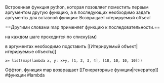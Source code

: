Встроенная функция python, которая позовляет поместить первым аргументом другую функцию,  а в последующих необходимо задать аргументы для вставной функции:
Возвращает итерируемый объект

==Другими словами map  применяет функцию к последовательности.==

на каждом шаге проходится по списку(ам)

в аргументах необходимо подставить [[Итерируемый объект|итерируемые объекты]]

```
x= list(map(lambda x, y: x+y, [1, 2, 3, 4], [10, 10, 10, 10]))
```



Оффтоп, функция map возвращает [[Генераторные функции|генератор]]
#функции #lambda 